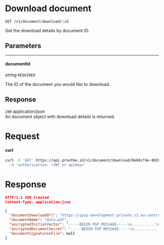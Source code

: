# Download document
`GET /v1/document/download/:id`

Get the download details by document ID.

## Parameters
___
#### documentId
_string_ `REQUIRED`

The ID of the document you would like to download.

## Response

`200` application/json  
An document object with download details is returned.

# Request

<!-- tabs:start -->

#### **curl**

```bash
curl -X 'GET' https://api.proofme.id/v1/document/download/0e88cf4e-8020-422c-8e61-e26a00e7d7e3 \
  -H 'authorization: <JWT or apikey>'
```

<!-- tabs:end -->

# Response
```json
HTTP/1.1 200 Created
Content-Type: application/json

{
  "documentDownloadUrl": "https://ipsp-development-private.s3.eu-central-1.amazonaws.com/..../data.pdf",
  "documentName": "data.pdf",
  "encryptedInitialVector": "-----BEGIN PGP MESSAGE-----\n...........\n-----END PGP MESSAGE-----\n",
  "encryptedDocumentSecret": "-----BEGIN PGP MESSAGE-----\n............\n-----END PGP MESSAGE-----\n",
  "documentSignaturesFile": null
}

```